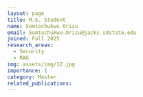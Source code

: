 ```yaml
---
layout: page
title: M.S. Student
name: Somtochukwu Orizu
email: Somtochukwu.Orizu@jacks.sdstate.edu
joined: Fall 2025
research_areas:
  - Security
  - RAG
img: assets/img/12.jpg
importance: 1
category: Master
related_publications: 
---
```

